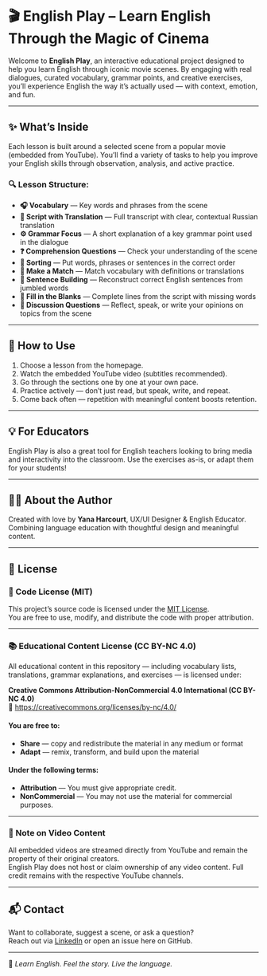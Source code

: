 # 🎬 English Play – Learn English Through the Magic of Cinema

Welcome to **English Play**, an interactive educational project designed to help you learn English through iconic movie scenes. By engaging with real dialogues, curated vocabulary, grammar points, and creative exercises, you’ll experience English the way it’s actually used — with context, emotion, and fun.

---

## ✨ What’s Inside

Each lesson is built around a selected scene from a popular movie (embedded from YouTube). You’ll find a variety of tasks to help you improve your English skills through observation, analysis, and active practice.

### 🔍 Lesson Structure:

- **🎧 Vocabulary** — Key words and phrases from the scene  
- **📜 Script with Translation** — Full transcript with clear, contextual Russian translation  
- **⚙️ Grammar Focus** — A short explanation of a key grammar point used in the dialogue  
- **❓ Comprehension Questions** — Check your understanding of the scene  
- **🧠 Sorting** — Put words, phrases or sentences in the correct order  
- **🎯 Make a Match** — Match vocabulary with definitions or translations  
- **🧱 Sentence Building** — Reconstruct correct English sentences from jumbled words  
- **📝 Fill in the Blanks** — Complete lines from the script with missing words  
- **💬 Discussion Questions** — Reflect, speak, or write your opinions on topics from the scene

---

## 🚀 How to Use

1. Choose a lesson from the homepage.
2. Watch the embedded YouTube video (subtitles recommended).
3. Go through the sections one by one at your own pace.
4. Practice actively — don’t just read, but speak, write, and repeat.
5. Come back often — repetition with meaningful content boosts retention.

---

## 💡 For Educators

English Play is also a great tool for English teachers looking to bring media and interactivity into the classroom. Use the exercises as-is, or adapt them for your students!

---

## 👩‍💻 About the Author

Created with love by **Yana Harcourt**, UX/UI Designer & English Educator.  
Combining language education with thoughtful design and meaningful content.

---

## 📜 License

### 🔧 Code License (MIT)

This project’s source code is licensed under the [MIT License](./LICENSE).  
You are free to use, modify, and distribute the code with proper attribution.

---

### 📚 Educational Content License (CC BY-NC 4.0)

All educational content in this repository — including vocabulary lists, translations, grammar explanations, and exercises — is licensed under:

**Creative Commons Attribution-NonCommercial 4.0 International (CC BY-NC 4.0)**  
🔗 https://creativecommons.org/licenses/by-nc/4.0/

#### You are free to:
- **Share** — copy and redistribute the material in any medium or format  
- **Adapt** — remix, transform, and build upon the material  

#### Under the following terms:
- **Attribution** — You must give appropriate credit.
- **NonCommercial** — You may not use the material for commercial purposes.

---

### 🎥 Note on Video Content

All embedded videos are streamed directly from YouTube and remain the property of their original creators.  
English Play does not host or claim ownership of any video content. Full credit remains with the respective YouTube channels.

---

## 📬 Contact

Want to collaborate, suggest a scene, or ask a question?  
Reach out via [LinkedIn](https://www.linkedin.com/in/yana-h-16800a296/) or open an issue here on GitHub.

---

🎥 *Learn English. Feel the story. Live the language.*
